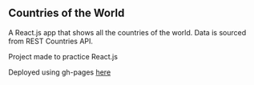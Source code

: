 ## Countries of the World

A React.js app that shows all the countries of the world. Data is sourced from REST Countries API. 

Project made to practice React.js

Deployed using gh-pages <a href="https://zahidyew.github.io/countries/">here</a>